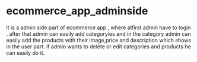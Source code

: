 # ecommerce_app_adminside
it is a admin side part of ecommerce app , where atfirst admin have to login  . after that admin can easily add categoryies and in the category admin can easily add the products with their image,price and description which shows in the user part. if admin wants to delete or edit categories and products he can easily do it.
